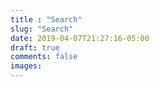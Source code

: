 ```yaml
---
title : "Search"
slug: "Search"
date: 2019-04-07T21:27:16-05:00
draft: true
comments: false
images:
---
```

